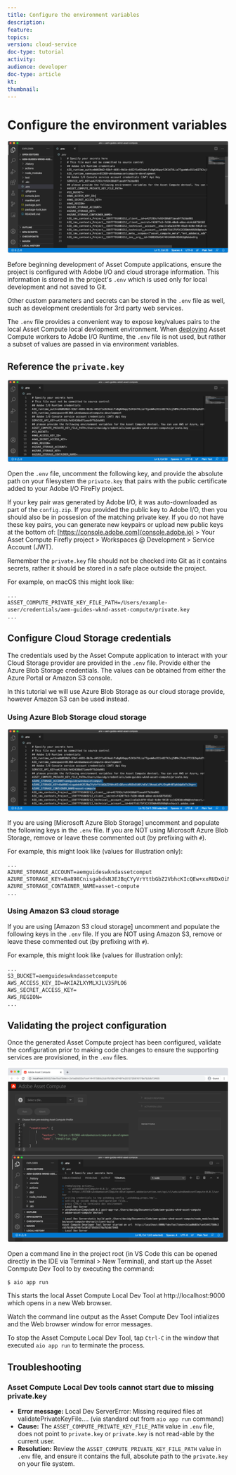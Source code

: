 ```yaml
---
title: Configure the environment variables
description: 
feature: 
topics: 
version: cloud-service
doc-type: tutorial
activity: 
audience: developer
doc-type: article
kt: 
thumbnail: 
---
```


# Configure the environment variables

![dot env file](assets/environment-variables/dot-env-file.png)

Before beginning development of Asset Compute applications, ensure the project is configured with Adobe I/O and cloud strorage information. This information is stored in the project's `.env`  which is used only for local development and not saved to Git.

Other custom parameters and secrets can be stored in the `.env` file as well, such as development credentials for 3rd party web services.

The `.env` file provides a convenient way to expose key/values pairs to the local Asset Compute local devlopment environment. When [deploying](../deploy/deploy.md) Asset Compute workers to Adobe I/O Runtime, the `.env` file is not used, but rather a subset of values are passed in via environment variables.

## Reference the `private.key`

![private key](assets/environment-variables/private-key.png)

Open the `.env` file, uncomment the following key, and provide the absolute path on your filesystem the `private.key` that pairs with the public certificate added to your Adobe I/O FireFly project.

If your key pair was generated by Adobe I/O, it was auto-downloaded as part of the  `config.zip`.
If you provided the public key to Adobe I/O, then you should also be in possesion of the matching private key.
If you do not have these key pairs, you can generate new keypairs or upload new public keys at the bottom of:
[https://console.adobe.com](console.adobe.io) > Your Asset Compute Firefly project > Workspaces @ Development > Service Account (JWT).

Remember the `private.key` file should not be checked into Git as it contains secrets, rather it should be stored in a safe place outside the project.

For example, on macOS this might look like:

```
...
ASSET_COMPUTE_PRIVATE_KEY_FILE_PATH=/Users/example-user/credentials/aem-guides-wknd-asset-compute/private.key
...
```

## Configure Cloud Storage credentials

The credentials used by the Asset Compute application to interact with your Cloud Storage provider are provided in the `.env` file. Provide either the Azure Blob Storage credentials. The values can be obtained from either the Azure Portal or Amazon S3 console.

In this tutorial we will use Azure Blob Storage as our cloud storage provide, however Amazon S3 can be used instead.

### Using Azure Blob Storage cloud storage

![Cloud storage credentials](assets/environment-variables/cloud-storage-credentials.png)

If you are using [Microsoft Azure Blob Storage] uncomment and populate the following keys in the `.env` file. 
If you are NOT using Microsoft Azure Blob Storage, remove or leave these commented out (by prefixing with `#`).

For example, this might look like (values for illustration only):

```
...
AZURE_STORAGE_ACCOUNT=aemguideswkndassetcomput
AZURE_STORAGE_KEY=Ba898CnisgabdsNJEJBqCYyVrYttbGbZ2VbhcKIcQEw+xxRUDxOiNY/eExll0vwoLsPt/OvbM+B7pkUdpEe7zJhg==
AZURE_STORAGE_CONTAINER_NAME=asset-compute
...
```

### Using Amazon S3 cloud storage

If you are using [Amazon S3 cloud storage] uncomment and populate the following keys in the `.env` file. 
If you are NOT using Amazon S3, remove or leave these commented out (by prefixing with `#`).

For example, this might look like (values for illustration only):

```
...
S3_BUCKET=aemguideswkndassetcompute
AWS_ACCESS_KEY_ID=AKIAZLXYMLXJLV35PLO6
AWS_SECRET_ACCESS_KEY=
AWS_REGION=
...
```

## Validating the project configuration

Once the generated Asset Compute project has been configured, validate the configuration prior to making code changes to ensure the supporting services are provisioned, in the `.env` files.

![aio app run](assets/environment-variables/aio-app-run.png)

Open a command line in the project root (in VS Code this can be opened directly in the IDE  via Terminal > New Terminal), and start up the Asset Conmpute Dev Tool to by executing the command:

```
$ aio app run
```

This starts the local Asset Compute Local Dev Tool at http://localhost:9000 which opens in a new Web browser.

Watch the command line output as the Asset Compute Dev Tool intializes and the Web browser window for error messages.

To stop the Asset Compute Local Dev Tool, tap `Ctrl-C` in the window that executed `aio app run` to terminate the process.

## Troubleshooting

### Asset Compute Local Dev tools cannot start due to missing private.key

+ __Error message:__ Local Dev ServerError: Missing required files at validatePrivateKeyFile.... (via standard out from `aio app run` command)
+ __Cause:__ The `ASSET_COMPUTE_PRIVATE_KEY_FILE_PATH` value in `.env` file, does not point to `private.key` or `private.key` is not read-able by the current user.
+ __Resolution:__ Review the `ASSET_COMPUTE_PRIVATE_KEY_FILE_PATH` value in `.env` file, and ensure it contains the full, absolute path to the `private.key` on your file system.
